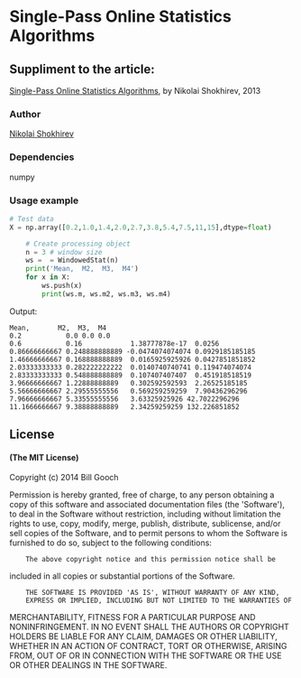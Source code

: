 # Single-Pass Online Statistics Algorithms

## Suppliment to the article:

[Single-Pass Online Statistics Algorithms](http://www.numericalexpert.com/articles/single_pass_stat/ ), 
by Nikolai Shokhirev, 2013

### Author

[Nikolai Shokhirev](http://www.numericalexpert.com/contact.php) 

### Dependencies

numpy

### Usage example

```python
# Test data
X = np.array([0.2,1.0,1.4,2.0,2.7,3.8,5.4,7.5,11,15],dtype=float)
```

```python
    # Create processing object
    n = 3 # window size
    ws =  = WindowedStat(n)    
    print('Mean,  M2,  M3,  M4')
    for x in X:
        ws.push(x)
        print(ws.m, ws.m2, ws.m3, ws.m4)
```

Output:

    Mean,       M2,  M3,  M4
    0.2           0.0 0.0 0.0
    0.6           0.16            1.38777878e-17  0.0256
    0.86666666667 0.248888888889 -0.0474074074074 0.0929185185185
    1.46666666667 0.168888888889  0.0165925925926 0.0427851851852
    2.03333333333 0.282222222222  0.0140740740741 0.119474074074
    2.83333333333 0.548888888889  0.107407407407  0.451918518519
    3.96666666667 1.22888888889   0.302592592593  2.26525185185
    5.56666666667 2.29555555556   0.569259259259  7.90436296296
    7.96666666667 5.33555555556   3.63325925926 42.7022296296
    11.1666666667 9.38888888889   2.34259259259 132.226851852


## License

#### (The MIT License)

Copyright (c) 2014 Bill Gooch

Permission is hereby granted, free of charge, to any person obtaining
a copy of this software and associated documentation files (the
'Software'), to deal in the Software without restriction, including
without limitation the rights to use, copy, modify, merge, publish,
        distribute, sublicense, and/or sell copies of the Software, and to
permit persons to whom the Software is furnished to do so, subject to
the following conditions:

        The above copyright notice and this permission notice shall be
included in all copies or substantial portions of the Software.

        THE SOFTWARE IS PROVIDED 'AS IS', WITHOUT WARRANTY OF ANY KIND,
        EXPRESS OR IMPLIED, INCLUDING BUT NOT LIMITED TO THE WARRANTIES OF
MERCHANTABILITY, FITNESS FOR A PARTICULAR PURPOSE AND NONINFRINGEMENT.
        IN NO EVENT SHALL THE AUTHORS OR COPYRIGHT HOLDERS BE LIABLE FOR ANY
CLAIM, DAMAGES OR OTHER LIABILITY, WHETHER IN AN ACTION OF CONTRACT,
        TORT OR OTHERWISE, ARISING FROM, OUT OF OR IN CONNECTION WITH THE
SOFTWARE OR THE USE OR OTHER DEALINGS IN THE SOFTWARE.









